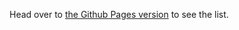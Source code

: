 Head over to <a href="https://madsop.github.io/_pages/talks/">the Github Pages version</a> to see the list.